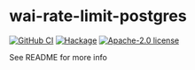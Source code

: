 # wai-rate-limit-postgres

[![GitHub CI](https://github.com/donatello/wai-rate-limit-postgres/workflows/CI/badge.svg)](https://github.com/donatello/wai-rate-limit-postgres/actions)
[![Hackage](https://img.shields.io/hackage/v/wai-rate-limit-postgres.svg?logo=haskell)](https://hackage.haskell.org/package/wai-rate-limit-postgres)
[![Apache-2.0 license](https://img.shields.io/badge/license-Apache--2.0-blue.svg)](LICENSE)

See README for more info
